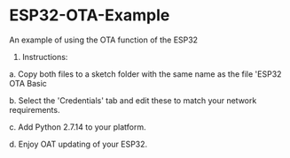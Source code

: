 # ESP32-OTA-Example
An example of using the OTA function of the ESP32

1. Instructions: 

a. Copy both files to a sketch folder with the same name as the file 'ESP32 OTA Basic

b. Select the 'Credentials' tab and edit these to match your network requirements.

c. Add Python 2.7.14 to your platform.

d. Enjoy OAT updating of your ESP32.
